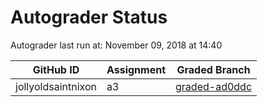 # Autograder Status
Autograder last run at: November 09, 2018 at 14:40

| GitHub ID | Assignment | Graded Branch |
|-----------|------------|---------------|
| jollyoldsaintnixon | a3 | [graded-ad0ddc](https://github.com/Fall2018COMP401-001/a3-jollyoldsaintnixon/tree/graded-ad0ddc) | 
